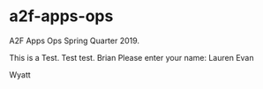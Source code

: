 # a2f-apps-ops
A2F Apps Ops Spring Quarter 2019.

This is a Test. Test test.
Brian
Please enter your name:
Lauren
Evan

Wyatt
